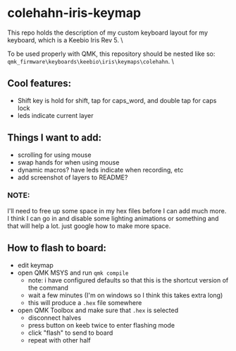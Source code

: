 # colehahn-iris-keymap

This repo holds the description of my custom keyboard layout for my keyboard, which is a Keebio Iris Rev 5. \

To be used properly with QMK, this repository should be nested like so: `qmk_firmware\keyboards\keebio\iris\keymaps\colehahn`. \

## Cool features:

- Shift key is hold for shift, tap for caps_word, and double tap for caps lock
- leds indicate current layer

## Things I want to add:

- scrolling for using mouse
- swap hands for when using mouse
- dynamic macros? have leds indicate when recording, etc
- add screenshot of layers to README?

### NOTE:

I'll need to free up some space in my hex files before I can add much more. I think I can go in and disable some lighting animations or something and that will help a lot. just google how to make more space.

## How to flash to board:

- edit keymap
- open QMK MSYS and run `qmk compile`
  - note: i have configured defaults so that this is the shortcut version of the command
  - wait a few minutes (I'm on windows so I think this takes extra long)
  - this will produce a `.hex` file somewhere
- open QMK Toolbox and make sure that `.hex` is selected
  - disconnect halves
  - press button on keeb twice to enter flashing mode
  - click "flash" to send to board
  - repeat with other half
